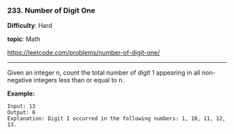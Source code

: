 ### 233. Number of Digit One

**Difficulty**: Hard

**topic**: Math

<https://leetcode.com/problems/number-of-digit-one/>

***

Given an integer n, count the total number of digit 1 appearing in all non-negative integers less than or equal to n.

**Example:**

```
Input: 13
Output: 6 
Explanation: Digit 1 occurred in the following numbers: 1, 10, 11, 12, 13.
```
